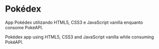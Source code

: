 # Pokédex
App Pokédex utilizando HTML5, CSS3 e JavaScript vanilla enquanto consome PokéAPI.

Pokédex app using HTML5, CSS3 and JavaScript vanilla while consuming PokéAPI.
